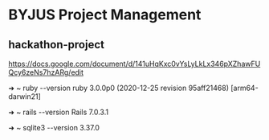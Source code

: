 # BYJUS Project Management
## hackathon-project

https://docs.google.com/document/d/141uHqKxc0vYsLyLkLx346pXZhawFUQcy6zeNs7hzARg/edit


➜  ~ ruby --version
ruby 3.0.0p0 (2020-12-25 revision 95aff21468) [arm64-darwin21]

➜  ~ rails --version
Rails 7.0.3.1

➜  ~ sqlite3 --version
3.37.0
